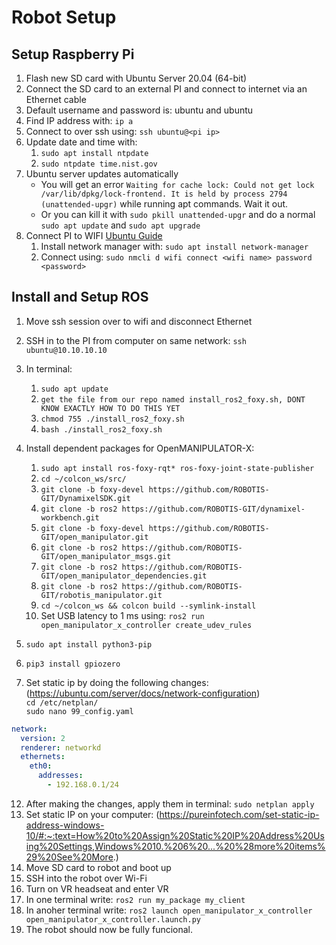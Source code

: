 # Robot Setup

## Setup Raspberry Pi
1. Flash new SD card with Ubuntu Server 20.04 (64-bit)
1. Connect the SD card to an external PI and connect to internet via an Ethernet cable
1. Default username and password is: ubuntu and ubuntu
1. Find IP address with: `ip a`
1. Connect to over ssh using: `ssh ubuntu@<pi ip>`
1. Update date and time with:
    1. `sudo apt install ntpdate`
    1. `sudo ntpdate time.nist.gov`
1. Ubuntu server updates automatically
    * You will get an error `Waiting for cache lock: Could not get lock /var/lib/dpkg/lock-frontend. It is held by process 2794 (unattended-upgr)` while running apt commands. Wait it out.
    * Or you can kill it with `sudo pkill unattended-upgr` and do a normal `sudo apt update` and `sudo apt upgrade`
1. Connect PI to WIFI [Ubuntu Guide](https://ubuntu.com/core/docs/networkmanager/configure-wifi-connections)
    1. Install network manager with: `sudo apt install network-manager`
    1. Connect using: `sudo nmcli d wifi connect <wifi name> password <password>`

## Install and Setup ROS
1. Move ssh session over to wifi and disconnect Ethernet

6. SSH in to the PI from computer on same network: `ssh ubuntu@10.10.10.10`
7. In terminal:  
    1. `sudo apt update`  
    1. `get the file from our repo named install_ros2_foxy.sh, DONT KNOW EXACTLY HOW TO DO THIS YET`  
    1. `chmod 755 ./install_ros2_foxy.sh`  
    1. `bash ./install_ros2_foxy.sh`  
8. Install dependent packages for OpenMANIPULATOR-X:  
    1. `sudo apt install ros-foxy-rqt* ros-foxy-joint-state-publisher`  
    1. `cd ~/colcon_ws/src/`  
    1. `git clone -b foxy-devel https://github.com/ROBOTIS-GIT/DynamixelSDK.git`  
    1. `git clone -b ros2 https://github.com/ROBOTIS-GIT/dynamixel-workbench.git`  
    1. `git clone -b foxy-devel https://github.com/ROBOTIS-GIT/open_manipulator.git`  
    1. `git clone -b ros2 https://github.com/ROBOTIS-GIT/open_manipulator_msgs.git`  
    1. `git clone -b ros2 https://github.com/ROBOTIS-GIT/open_manipulator_dependencies.git`  
    1. `git clone -b ros2 https://github.com/ROBOTIS-GIT/robotis_manipulator.git`  
    1. `cd ~/colcon_ws && colcon build --symlink-install`   
    1. Set USB latency to 1 ms using: `ros2 run open_manipulator_x_controller create_udev_rules`
9. `sudo apt install python3-pip`
10. `pip3 install gpiozero`
11. Set static ip by doing the following changes: (https://ubuntu.com/server/docs/network-configuration)  
`cd /etc/netplan/`  
`sudo nano 99_config.yaml`  
``` yaml
network:  
  version: 2  
  renderer: networkd  
  ethernets:  
    eth0:  
      addresses:  
        - 192.168.0.1/24
``` 
12. After making the changes, apply them in terminal: `sudo netplan apply`
13. Set static IP on your computer: (https://pureinfotech.com/set-static-ip-address-windows-10/#:~:text=How%20to%20Assign%20Static%20IP%20Address%20Using%20Settings,Windows%2010.%206%20...%20%28more%20items%29%20See%20More.)
14. Move SD card to robot and boot up
15. SSH into the robot over Wi-Fi
16. Turn on VR headseat and enter VR
17. In one terminal write: `ros2 run my_package my_client`
18. In anoher terminal write: `ros2 launch open_manipulator_x_controller open_manipulator_x_controller.launch.py`
19. The robot should now be fully funcional. 